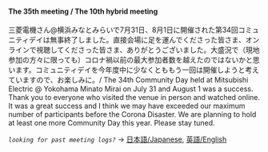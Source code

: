 #### The 35th meeting / The 10th hybrid meeting

三菱電機さん@横浜みなとみらいで7月31日、8月1日に開催された第34回コミュニティデイは無事終了しました。直接会場に足を運んでくださった皆さま、オンラインで視聴してくださった皆さま、ありがとうございました。大盛況で（現地参加の方々に限っても）コロナ禍以前の最大参加者数を越えたのではないかと思います。コミュニティデイを今年度中に少なくとももう一回は開催しようと考えていますので、お楽しみに。/ The 34th Community Day held at Mitsubishi Electric @ Yokohama Minato Mirai on July 31 and August 1 was a success. Thank you to everyone who visited the venue in person and watched online. It was a great success and I think we may have exceeded our maximum number of participants before the Corona Disaster. We are planning to hold at least one more Community Day this year. Please stay tuned.

*`looking for past meeting logs?`* → [日本語/Japanese](https://openchain-project.github.io/OpenChain-JWG/meeting-minutes.html), [英語/English](https://openchain-project.github.io/OpenChain-JWG/meeting-minutes_en.html)  
